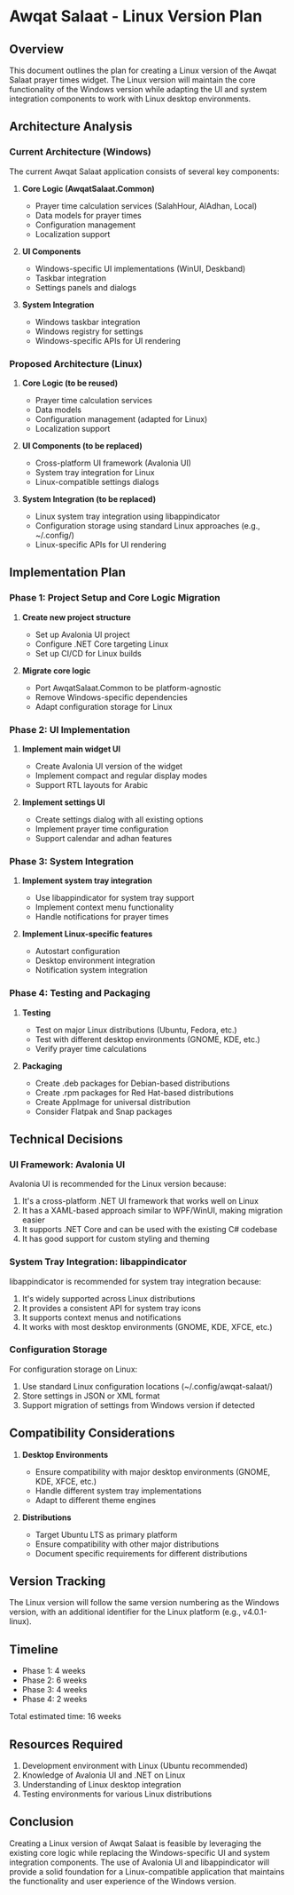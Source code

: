 # Awqat Salaat - Linux Version Plan

## Overview

This document outlines the plan for creating a Linux version of the Awqat Salaat prayer times widget. The Linux version will maintain the core functionality of the Windows version while adapting the UI and system integration components to work with Linux desktop environments.

## Architecture Analysis

### Current Architecture (Windows)

The current Awqat Salaat application consists of several key components:

1. **Core Logic (AwqatSalaat.Common)**

   - Prayer time calculation services (SalahHour, AlAdhan, Local)
   - Data models for prayer times
   - Configuration management
   - Localization support

2. **UI Components**

   - Windows-specific UI implementations (WinUI, Deskband)
   - Taskbar integration
   - Settings panels and dialogs

3. **System Integration**
   - Windows taskbar integration
   - Windows registry for settings
   - Windows-specific APIs for UI rendering

### Proposed Architecture (Linux)

1. **Core Logic (to be reused)**

   - Prayer time calculation services
   - Data models
   - Configuration management (adapted for Linux)
   - Localization support

2. **UI Components (to be replaced)**

   - Cross-platform UI framework (Avalonia UI)
   - System tray integration for Linux
   - Linux-compatible settings dialogs

3. **System Integration (to be replaced)**
   - Linux system tray integration using libappindicator
   - Configuration storage using standard Linux approaches (e.g., ~/.config/)
   - Linux-specific APIs for UI rendering

## Implementation Plan

### Phase 1: Project Setup and Core Logic Migration

1. **Create new project structure**

   - Set up Avalonia UI project
   - Configure .NET Core targeting Linux
   - Set up CI/CD for Linux builds

2. **Migrate core logic**
   - Port AwqatSalaat.Common to be platform-agnostic
   - Remove Windows-specific dependencies
   - Adapt configuration storage for Linux

### Phase 2: UI Implementation

1. **Implement main widget UI**

   - Create Avalonia UI version of the widget
   - Implement compact and regular display modes
   - Support RTL layouts for Arabic

2. **Implement settings UI**
   - Create settings dialog with all existing options
   - Implement prayer time configuration
   - Support calendar and adhan features

### Phase 3: System Integration

1. **Implement system tray integration**

   - Use libappindicator for system tray support
   - Implement context menu functionality
   - Handle notifications for prayer times

2. **Implement Linux-specific features**
   - Autostart configuration
   - Desktop environment integration
   - Notification system integration

### Phase 4: Testing and Packaging

1. **Testing**

   - Test on major Linux distributions (Ubuntu, Fedora, etc.)
   - Test with different desktop environments (GNOME, KDE, etc.)
   - Verify prayer time calculations

2. **Packaging**
   - Create .deb packages for Debian-based distributions
   - Create .rpm packages for Red Hat-based distributions
   - Create AppImage for universal distribution
   - Consider Flatpak and Snap packages

## Technical Decisions

### UI Framework: Avalonia UI

Avalonia UI is recommended for the Linux version because:

1. It's a cross-platform .NET UI framework that works well on Linux
2. It has a XAML-based approach similar to WPF/WinUI, making migration easier
3. It supports .NET Core and can be used with the existing C# codebase
4. It has good support for custom styling and theming

### System Tray Integration: libappindicator

libappindicator is recommended for system tray integration because:

1. It's widely supported across Linux distributions
2. It provides a consistent API for system tray icons
3. It supports context menus and notifications
4. It works with most desktop environments (GNOME, KDE, XFCE, etc.)

### Configuration Storage

For configuration storage on Linux:

1. Use standard Linux configuration locations (~/.config/awqat-salaat/)
2. Store settings in JSON or XML format
3. Support migration of settings from Windows version if detected

## Compatibility Considerations

1. **Desktop Environments**

   - Ensure compatibility with major desktop environments (GNOME, KDE, XFCE, etc.)
   - Handle different system tray implementations
   - Adapt to different theme engines

2. **Distributions**
   - Target Ubuntu LTS as primary platform
   - Ensure compatibility with other major distributions
   - Document specific requirements for different distributions

## Version Tracking

The Linux version will follow the same version numbering as the Windows version, with an additional identifier for the Linux platform (e.g., v4.0.1-linux).

## Timeline

- Phase 1: 4 weeks
- Phase 2: 6 weeks
- Phase 3: 4 weeks
- Phase 4: 2 weeks

Total estimated time: 16 weeks

## Resources Required

1. Development environment with Linux (Ubuntu recommended)
2. Knowledge of Avalonia UI and .NET on Linux
3. Understanding of Linux desktop integration
4. Testing environments for various Linux distributions

## Conclusion

Creating a Linux version of Awqat Salaat is feasible by leveraging the existing core logic while replacing the Windows-specific UI and system integration components. The use of Avalonia UI and libappindicator will provide a solid foundation for a Linux-compatible application that maintains the functionality and user experience of the Windows version.
